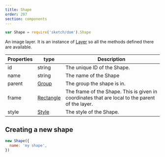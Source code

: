 ```yaml
---
title: Shape
order: 207
section: components
---
```


```javascript
var Shape = require('sketch/dom').Shape
```

An image layer. It is an instance of [Layer](#layer) so all the methods defined there are available.

| Properties | type                    | Description                                                                                     |
| ---------- | ----------------------- | ----------------------------------------------------------------------------------------------- |
| id         | string                  | The unique ID of the Shape.                                                                     |
| name       | string                  | The name of the Shape                                                                           |
| parent     | [Group](#group)         | The group the shape is in.                                                                      |
| frame      | [Rectangle](#rectangle) | The frame of the Shape. This is given in coordinates that are local to the parent of the layer. |
| style      | [Style](#style)         | The style of the Shape.                                                                         |

## Creating a new shape

```javascript
new Shape({
  name: 'my shape',
})
```
